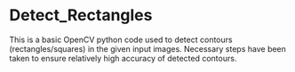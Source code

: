 # Detect_Rectangles

This is a basic OpenCV python code used to detect contours (rectangles/squares) in the given input images.
Necessary steps have been taken to ensure relatively high accuracy of detected contours.
